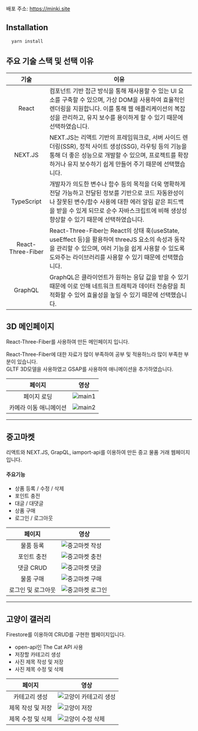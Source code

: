 
배포 주소: https://minki.site

## Installation

```bash
  yarn install
```

## 주요 기술 스택 및 선택 이유
|        기술        | 이유                                                                                                                                           |
| :------------------: | ---------------------------------------------------------------------------------------------------------------------------------------------- |
|      React      | 컴포넌트 기반 접근 방식을 통해 재사용할 수 있는 UI 요소를 구축할 수 있으며, 가상 DOM을 사용하여 효율적인 렌더링을 지원합니다. 이를 통해 웹 애플리케이션의 복잡성을 관리하고, 유지 보수를 용이하게 할 수 있기 때문에 선택하였습니다.|
|  NEXT.JS  | NEXT.JS는 리액트 기반의 프레임워크로, 서버 사이드 렌더링(SSR), 정적 사이트 생성(SSG), 라우팅 등의 기능을 통해 더 좋은 성능으로 개발할 수 있으며, 프로젝트를 확장하거나 유지 보수하기 쉽게 만들어 주기 때문에 선택했습니다. | 
|  TypeScript  | 개발자가 의도한 변수나 함수 등의 목적을 더욱 명확하게 전달 가능하고 전달된 정보를 기반으로 코드 자동완성이나 잘못된 변수/함수 사용에 대한 에러 알림 같은 피드백을 받을 수 있게 되므로 순수 자바스크립트에 비해 생상성 향상할 수 있기 때문에 선택하였습니다. | 
|  React-Three-Fiber  | React-Three-Fiber는 React의 상태 훅(useState, useEffect 등)을 활용하여 threeJS 요소의 속성과 동작을 관리할 수 있으며, 여러 기능을 쉽게 사용할 수 있도록 도와주는 라이브러리를 사용할 수 있기 때문에 선택했습니다. | 
|  GraphQL  | GraphQL은 클라이언트가 원하는 응답 값을 받을 수 있기 때문에 이로 인해 네트워크 트래픽과 데이터 전송량을 최적화할 수 있어 효율성을 높일 수 있기 때문에 선택했습니다.  | 

## 3D 메인페이지
React-Three-Fiber를 사용하여 만든 메인페이지 입니다.

React-Three-Fiber에 대한 자료가 많이 부족하여 공부 및 적용하느라 많이 부족한 부분이 있습니다.   
GLTF 3D모델을 사용하였고 GSAP를 사용하여 애니메이션을 추가하였습니다.

|        페이지        | 영상                                                                                                                                           |
| :------------------: | ---------------------------------------------------------------------------------------------------------------------------------------------- |
|      페이지 로딩      | ![main1](https://github.com/DumakIt/Portfolio/assets/112146844/a7ede4c6-c1bb-4f70-8251-964bf659256d)                                           |
|  카메라 이동 애니메이션  | ![main2](https://github.com/DumakIt/Portfolio/assets/112146844/e4fc9869-1ea5-4029-950d-20863b9bbac8)                                           | 

---

## 중고마켓
리액트와 NEXT.JS, GrapQL, iamport-api를 이용하여 만든 중고 물품 거래 웹페이지입니다.   

#### 주요기능
* 상품 등록 / 수정 / 삭제
* 포인트 충전
* 대글 / 대댓글
* 상품 구매
* 로그인 / 로그아웃

|        페이지        | 영상                                                                                                                                           |
| :------------------: | ---------------------------------------------------------------------------------------------------------------------------------------------- |
|       물품 등록      | ![중고마켓 작성](https://github.com/DumakIt/Portfolio/assets/112146844/419632f5-3898-439c-8c1a-430d91bc0a3d)                                       |
|      포인트 충전      | ![중고마켓 충전](https://github.com/DumakIt/Portfolio/assets/112146844/31f03c7b-411b-4c02-9772-d431b6fc1261)                                       | 
|      댓글 CRUD      | ![중고마켓 댓글](https://github.com/DumakIt/Portfolio/assets/112146844/cae37082-2892-4f94-9bd2-f92045d703ff)                                       |
|      물품 구매      | ![중고마켓 구매](https://github.com/DumakIt/Portfolio/assets/112146844/e9ebada9-956d-4a22-a7f7-eb5d40c8a707)                                       | 
|   로그인 및 로그아웃   | ![중고마켓 로그인](https://github.com/DumakIt/Portfolio/assets/112146844/cf09b3a6-f0b7-403d-9a0f-3164403a1f99)                                       |

---

## 고양이 갤러리
Firestore를 이용하여 CRUD를 구현한 웹페이지입니다.   

* open-api인 The Cat API 사용
* 저장할 카테고리 생성
* 사진 제목 작성 및 저장
* 사진 제목 수정 및 삭제

|        페이지        | 영상                                                                                                                                           |
| :------------------: | ---------------------------------------------------------------------------------------------------------------------------------------------- |
|      카테고리 생성      | ![고양이 카테고리 생성](https://github.com/DumakIt/Portfolio/assets/112146844/9b95931e-47fc-4a7e-8c02-8137292fe193)                                  |
|     제목 작성 및 저장    | ![고양이 저장](https://github.com/DumakIt/Portfolio/assets/112146844/9b56e500-c7f1-4d06-9a16-79dc97b62f28)                                       | 
|    제목 수정 및 삭제     | ![고양이 수정 삭제](https://github.com/DumakIt/Portfolio/assets/112146844/cf71a6ca-b2dd-4dbb-bd8a-6443624627bc)                                    |
